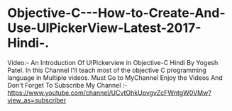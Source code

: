 # Objective-C---How-to-Create-And-Use-UIPickerView-Latest-2017-Hindi-.
Video:- An Introduction Of UIPickerview in Objective-C Hindi By Yogesh Patel. In this Channel I'll teach most of the objective C programming language in Multiple videos. Must Go to MyChannel Enjoy the Videos And Don't Forget To Subscribe My Channel :-https://www.youtube.com/channel/UCvtOhkUpvgvZcFWntgW0VMw?view_as=subscriber
